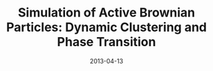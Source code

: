 ---
title: "Simulation of Active Brownian Particles: Dynamic Clustering and Phase Transition"
date: 2013-04-13
all_day: true
location: "Pasadena, CA"
event: "7th Southern California Flow Physics Symposium"
---